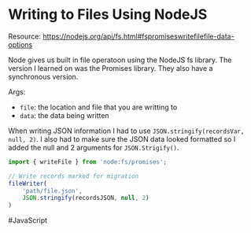 # Writing to Files Using NodeJS

Resource: https://nodejs.org/api/fs.html#fspromiseswritefilefile-data-options

Node gives us built in file operatoon using the NodeJS fs library. The version I learned on was the Promises library. They also have a synchronous version.

Args: 
- `file`: the location and file that you are writting to
- `data`: the data being written

When writing JSON information I had to use `JSON.stringify(recordsVar, null, 2)`. I also had to make sure the JSON data looked formatted so I added the null and 2 arguments for `JSON.Strigify()`.

```javascript
import { writeFile } from 'node:fs/promises';

// Write records marked for migration
fileWriter(
    'path/file.json',
    JSON.stringify(recordsJSON, null, 2)
)
```

#JavaScript